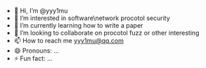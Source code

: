 - 👋 Hi, I’m @yyy1mu
- 👀 I’m interested in software\network procotol security
- 🌱 I’m currently learning how to write a paper
- 💞️ I’m looking to collaborate on procotol fuzz or other interesting
- 📫 How to reach me yyy1mu@qq.com
- 😄 Pronouns: ...
- ⚡ Fun fact: ...

<!---
yyy1mu/yyy1mu is a ✨ special ✨ repository because its `README.md` (this file) appears on your GitHub profile.
You can click the Preview link to take a look at your changes.
--->
